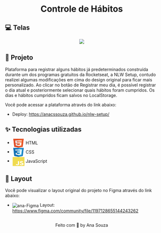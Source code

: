 <h1 align="center"> Controle de Hábitos </h1>

<h2> 💻 Telas </h2> 

<div align="center">
  <img src='https://user-images.githubusercontent.com/89041008/214146500-b0ef9cf5-fce9-45fa-b567-6d4370f905c4.png' width=48%/>
</div>


<h2> 🚀 Projeto </h2>

Plataforma para registrar alguns hábitos já predeterminados construída durante um dos programas gratuitos da Rocketseat, a NLW Setup, contudo realizei algumas modificações em cima do design original para ficar mais personalizado. Ao clicar no botão de Registrar meu dia, é possível registrar o dia atual e posteriormente selecionar quais hábitos foram cumpridos. Os dias e hábitos cumpridos ficam salvos no LocalStorage.

Você pode acessar a plataforma através do link abaixo:

- Deploy: https://anacssouza.github.io/nlw-setup/

<h2> ✨ Tecnologias utilizadas </h2>

- <img align="center" alt="ana-HTML" height="30" width="40" src="https://raw.githubusercontent.com/devicons/devicon/master/icons/html5/html5-original.svg"> HTML
- <img align="center" alt="ana-CSS" height="30" width="40" src="https://raw.githubusercontent.com/devicons/devicon/master/icons/css3/css3-original.svg"> CSS
- <img align="center" alt="ana-Js" height="30" width="40" src="https://raw.githubusercontent.com/devicons/devicon/master/icons/javascript/javascript-plain.svg"> JavaScript

<h2> 🔖 Layout </h2>

Você pode visualizar o layout original do projeto no Figma através do link abaixo:

- <img align="center" alt="ana-Figma" height="30" width="40" src="https://cdn.jsdelivr.net/gh/devicons/devicon/icons/figma/figma-original.svg" /> Layout: https://www.figma.com/community/file/1197128655144243262

##

<p align="center">
  Feito com 💙 by Ana Souza
</p>

